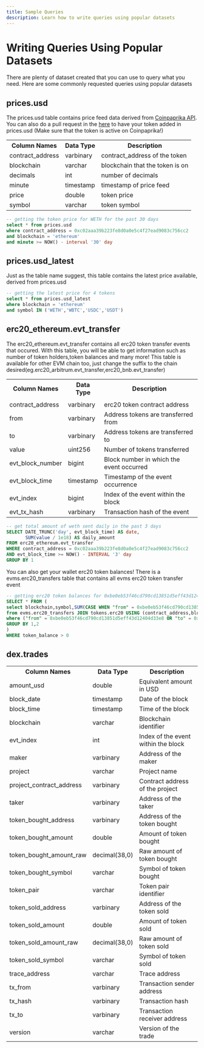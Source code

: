 ```yaml
---
title: Sample Queries
description: Learn how to write queries using popular datasets
---
```


# Writing Queries Using Popular Datasets

There are plenty of dataset created that you can use to query what you need. Here are some commonly requested queries using popular datasets

## prices.usd 

The prices.usd table contains price feed data derived from [Coinpaprika API](https://coinpaprika.com/). 
You can also do a pull request in the [here](https://github.com/duneanalytics/spellbook/tree/main/models/prices) to have your token added in prices.usd (Make sure that the token is active on Coinpaprika!)

<div style="text-align: center;">
<table>
  <tr>
    <th>Column Names</th>
    <th>Data Type</th>
    <th>Description</th>
  </tr>
  <tr>
    <td>contract_address</td>
    <td>varbinary</td>
    <td>contract_address of the token</td>
  </tr>
  <tr>
    <td>blockchain</td>
    <td>varchar</td>
    <td>blockchain that the token is on</td>
  </tr>
  <tr>
    <td>decimals</td>
    <td>int</td>
    <td>number of decimals</td>
  </tr>
  <tr>
    <td>minute</td>
    <td>timestamp</td>
    <td>timestamp of price feed</td>
  </tr>
    <tr>
    <td>price</td>
    <td>double</td>
    <td>token price</td>
  </tr>
    </tr>
    <tr>
    <td>symbol</td>
    <td>varchar</td>
    <td>token symbol</td>
  </tr>
</table>
</div>

```sql
-- getting the token price for WETH for the past 30 days
select * from prices.usd
where contract_address = 0xc02aaa39b223fe8d0a0e5c4f27ead9083c756cc2
and blockchain = 'ethereum'
and minute >= NOW() - interval '30' day
```

## prices.usd_latest

Just as the table name suggest, this table contains the latest price available, derived from prices.usd

```sql
-- getting the latest price for 4 tokens 
select * from prices.usd_latest
where blockchain = 'ethereum'
and symbol IN ('WETH','WBTC','USDC','USDT')
```

## erc20_ethereum.evt_transfer

The erc20_ethereum.evt_transfer contains all erc20 token transfer events that occured. With this table, you will be able to get information such as number of token holders,token balances and many more! This table is available for other EVM chain too, just change the suffix to the chain desired(eg.erc20_arbitrum.evt_transfer,erc20_bnb.evt_transfer)

<div style="text-align: center;">
<table>
    <tr>
      <th>Column Names</th>
      <th>Data Type</th>
      <th>Description</th>
    </tr>
    <tr>
      <td></td>
    </tr>
    <tr>
      <td>contract_address</td>
      <td>varbinary</td>
      <td>erc20 token contract address</td>
    </tr>
    <tr>
      <td>from</td>
      <td>varbinary</td>
      <td>Address tokens are transferred from</td>
    </tr>
    <tr>
      <td>to</td>
      <td>varbinary</td>
      <td>Address tokens are transferred to</td>
    </tr>
    <tr>
      <td>value</td>
      <td>uint256</td>
      <td>Number of tokens transferred</td>
    </tr>
    <tr>
      <td>evt_block_number</td>
      <td>bigint</td>
      <td>Block number in which the event occurred</td>
    </tr>
    <tr>
      <td>evt_block_time</td>
      <td>timestamp</td>
      <td>Timestamp of the event occurrence</td>
    </tr>
    <tr>
      <td>evt_index</td>
      <td>bigint</td>
      <td>Index of the event within the block</td>
    </tr>
    <tr>
      <td>evt_tx_hash</td>
      <td>varbinary</td>
      <td>Transaction hash of the event</td>
    </tr>
</table>
</div>

```sql
-- get total amount of weth sent daily in the past 3 days 
SELECT DATE_TRUNC('day', evt_block_time) AS date,
       SUM(value / 1e18) AS daily_amount
FROM erc20_ethereum.evt_transfer
WHERE contract_address = 0xc02aaa39b223fe8d0a0e5c4f27ead9083c756cc2
AND evt_block_time >= NOW() - INTERVAL '3' day
GROUP BY 1
```

You can also get your wallet erc20 token balances! There is a evms.erc20_transfers table that contains all evms erc20 token transfer event

```sql
-- getting erc20 token balances for 0xbe0eb53f46cd790cd13851d5eff43d12404d33e8
SELECT * FROM (
select blockchain,symbol,SUM(CASE WHEN "from" = 0xbe0eb53f46cd790cd13851d5eff43d12404d33e8 THEN -(value/POW(10,decimals)) ELSE (value/POW(10,decimals)) END) AS token_balance 
from evms.erc20_transfers JOIN tokens.erc20 USING (contract_address,blockchain)
where ("from" = 0xbe0eb53f46cd790cd13851d5eff43d12404d33e8 OR "to" = 0xbe0eb53f46cd790cd13851d5eff43d12404d33e8)
GROUP BY 1,2
) 
WHERE token_balance > 0
```

## dex.trades

<div style="text-align: center;">
<table>
    <tr>
      <th>Column Names</th>
      <th>Data Type</th>
      <th>Description</th>
    </tr>
    <tr>
      <td>amount_usd</td>
      <td>double</td>
      <td>Equivalent amount in USD</td>
    </tr>
    <tr>
      <td>block_date</td>
      <td>timestamp</td>
      <td>Date of the block</td>
    </tr>
    <tr>
      <td>block_time</td>
      <td>timestamp</td>
      <td>Time of the block</td>
    </tr>
    <tr>
      <td>blockchain</td>
      <td>varchar</td>
      <td>Blockchain identifier</td>
    </tr>
    <tr>
      <td>evt_index</td>
      <td>int</td>
      <td>Index of the event within the block</td>
    </tr>
    <tr>
      <td>maker</td>
      <td>varbinary</td>
      <td>Address of the maker</td>
    </tr>
    <tr>
      <td>project</td>
      <td>varchar</td>
      <td>Project name</td>
    </tr>
    <tr>
      <td>project_contract_address</td>
      <td>varbinary</td>
      <td>Contract address of the project</td>
    </tr>
    <tr>
      <td>taker</td>
      <td>varbinary</td>
      <td>Address of the taker</td>
    </tr>
    <tr>
      <td>token_bought_address</td>
      <td>varbinary</td>
      <td>Address of the token bought</td>
    </tr>
    <tr>
      <td>token_bought_amount</td>
      <td>double</td>
      <td>Amount of token bought</td>
    </tr>
    <tr>
      <td>token_bought_amount_raw</td>
      <td>decimal(38,0)</td>
      <td>Raw amount of token bought</td>
    </tr>
    <tr>
      <td>token_bought_symbol</td>
      <td>varchar</td>
      <td>Symbol of token bought</td>
    </tr>
    <tr>
      <td>token_pair</td>
      <td>varchar</td>
      <td>Token pair identifier</td>
    </tr>
    <tr>
      <td>token_sold_address</td>
      <td>varbinary</td>
      <td>Address of the token sold</td>
    </tr>
    <tr>
      <td>token_sold_amount</td>
      <td>double</td>
      <td>Amount of token sold</td>
    </tr>
    <tr>
      <td>token_sold_amount_raw</td>
      <td>decimal(38,0)</td>
      <td>Raw amount of token sold</td>
    </tr>
    <tr>
      <td>token_sold_symbol</td>
      <td>varchar</td>
      <td>Symbol of token sold</td>
    </tr>
    <tr>
      <td>trace_address</td>
      <td>varchar</td>
      <td>Trace address</td>
    </tr>
    <tr>
      <td>tx_from</td>
      <td>varbinary</td>
      <td>Transaction sender address</td>
    </tr>
    <tr>
      <td>tx_hash</td>
      <td>varbinary</td>
      <td>Transaction hash</td>
    </tr>
    <tr>
      <td>tx_to</td>
      <td>varbinary</td>
      <td>Transaction receiver address</td>
    </tr>
    <tr>
      <td>version</td>
      <td>varchar</td>
      <td>Version of the trade</td>
    </tr>
</table>
</div>




